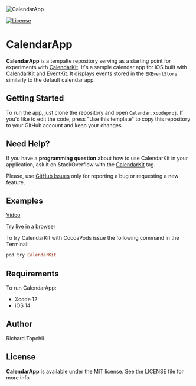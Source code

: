 ![CalendarApp](https://user-images.githubusercontent.com/8013017/117589582-193feb80-b133-11eb-80ed-1b72b69f7006.png)

[![License](https://img.shields.io/github/license/richardtop/calendarkit)](https://swiftpackageindex.com/richardtop/CalendarKit)

# CalendarApp

**CalendarApp** is a tempalte repository serving as a starting point for experiments with [CalendarKit](https://github.com/richardtop/CalendarKit). It's a sample calendar app for iOS built with [CalendarKit](https://github.com/richardtop/CalendarKit) and [EventKit](https://developer.apple.com/documentation/eventkit). It displays events stored in the `EKEventStore` similarly to the default calendar app.

## Getting Started
To run the app, just clone the repository and open `Calendar.xcodeproj`. If you'd like to edit the code, press "Use this template" to copy this repository to your GitHub account and keep your changes.

## Need Help?
If you have a **programming question** about how to use CalendarKit in your application, ask it on StackOverflow with the [CalendarKit](https://stackoverflow.com/questions/tagged/calendarkit) tag.

Please, use [GitHub Issues](https://github.com/richardtop/CalendarKit/issues) only for reporting a bug or requesting a new feature.


## Examples
[Video](https://youtu.be/KR58xW0TkwI)

[Try live in a browser](https://appetize.io/app/k85kqpdr1fp79e59f1c4ar8cx4)

To try CalendarKit with CocoaPods issue the following command in the Terminal:
```ruby
pod try CalendarKit
```

## Requirements

To run CalendarApp:

- Xcode 12
- iOS 14


## Author

Richard Topchii


## License

**CalendarApp** is available under the MIT license. See the LICENSE file for more info.
